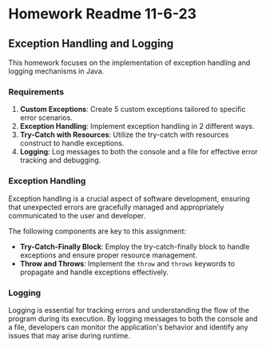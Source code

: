 # Homework Readme 11-6-23

## Exception Handling and Logging

This homework focuses on the implementation of exception handling and logging mechanisms in Java.

### Requirements

1. **Custom Exceptions**: Create 5 custom exceptions tailored to specific error scenarios.
2. **Exception Handling**: Implement exception handling in 2 different ways.
3. **Try-Catch with Resources**: Utilize the try-catch with resources construct to handle exceptions.
4. **Logging**: Log messages to both the console and a file for effective error tracking and debugging.

### Exception Handling

Exception handling is a crucial aspect of software development, ensuring that unexpected errors are gracefully managed and appropriately communicated to the user and developer.

The following components are key to this assignment:

- **Try-Catch-Finally Block**: Employ the try-catch-finally block to handle exceptions and ensure proper resource management.
- **Throw and Throws**: Implement the `throw` and `throws` keywords to propagate and handle exceptions effectively.

### Logging

Logging is essential for tracking errors and understanding the flow of the program during its execution. By logging messages to both the console and a file, developers can monitor the application's behavior and identify any issues that may arise during runtime.